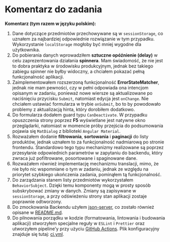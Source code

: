 # Komentarz do zadania

**Komentarz (tym razem w języku polskim):**

1. Dane dotyczące przedmiotów przechowywane są w `sessionStorage`, co uznałem za najbardziej odpowiednie rozwiązanie w tym przypadku. Wykorzystanie `localStorage` mogłoby być mniej wygodne dla użytkownika.
2. Do pobierania danych wprowadziłem **sztuczne opóźnienie (delay)** w celu zaprezentowania działania **spinnera**. Mam świadomość, że nie jest to dobra praktyka w środowisku produkcyjnym, jednak bez takiego zabiegu spinner nie byłby widoczny, a chciałem pokazać pełną funkcjonalność aplikacji.
3. Zaimplementowałem rozszerzoną funkcjonalność **ErrorStateMatcher**, jednak nie mam pewności, czy w pełni odpowiada ona intencjom opisanym w zadaniu, ponieważ nowe wiersze są aktualizowane po naciśnięciu przycisku `Submit`, natomiast edycja jest `onChange`. Nie chciałem ustawiać formularza w trybie `onSubmit`, bo to by powodowało problemy z aktualizacją hinta, który dorobiłem dodatkowo.
4. Do formularza dodałem guard typu `CanDeactivate`. W przypadku opuszczenia strony poprzez **F5** wyświetlane jest natywne okno przeglądarki, natomiast w momencie próby przejścia do podsumowania pojawia się `MatDialog` z biblioteki `Angular Material`.
5. Rozważałem dodanie **filtrowania**, **sortowania** i **paginacji** do listy produktów, jednak uznałem to za funkcjonalność nadmiarową po stronie frontendu. Standardowo tego typu mechanizmy realizowane są poprzez przesyłanie odpowiednich parametrów w zapytaniu do backendu, który zwraca już pofiltrowane, posortowane i spaginowane dane.
6. Rozważałem również implementację mechanizmu translacji, mimo, że nie było nic wspomniane o tym w zadaniu, jednak ze względu na priorytet szybkiego ukończenia zadania, pominąłem tą funkcjonalność.
7. Do zarządzania stanem listy przedmiotów wykorzystałem `BehaviorSubject`. Dzięki temu komponenty mogą w prosty sposób subskrybować zmiany w danych. Zmiany są zapisywane w `sessionStorage`, a przy odświeżeniu strony stan aplikacji zostaje poprawnie odtworzony.
8. Do zmockowania Backendu użyłem [json-server](https://github.com/typicode/json-server), co zostało również opisane w [README.md](./README.md).
9. Do pilnowania porządku w kodzie (formatowania, lintowania i budowania aplikacji) stworzyłem specjalne reguły w `ESLint` i `Prettier` oraz utworzyłem pipeline'y przy użyciu [GitHub Actions](https://github.com/features/actions). Plik konfiguracyjny znajduje się tutaj: [ci.yml](.github/workflows/ci.yml).
